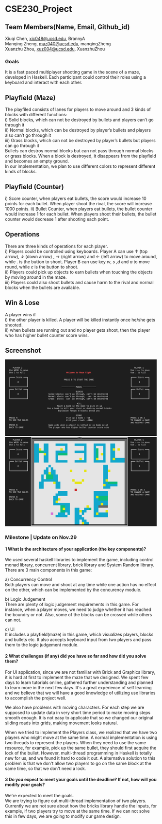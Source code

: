 # CSE230_Project

## Team Members(Name, Email, Github_id)
Xiuqi Chen, xic048@ucsd.edu, BrannyA    
Manqing Zheng, maz040@ucsd.edu, manqingZheng    
Xuanzhu Zhou, xuz004@ucsd.edu, XuanzhuZhou    

### Goals
It is a fast paced multiplayer shooting game in the scene of a maze, developed in Haskell. Each participant could control their roles using a keyboard and interact with each other.

## Playfield (Maze)
The playfiled consists of lanes for players to move around and 3 kinds of blocks with different functions:   
i) Solid blocks, which can not be destroyed by bullets and players can’t go through it   
ii) Normal blocks, which can be destroyed by player’s bullets and players also can’t go through it   
iii) Grass blocks, which can not be destroyed by player’s bullets but players can go through it    
Bullets can destroy normal blocks but can not pass through normal blocks or grass blocks. When a block is destroyed, it disappears from the playfield and becomes an empty ground.    
In our implementation, we plan to use different colors to represent different kinds of blocks.
## Playfield (Counter)
i) Score counter, when players eat bullets, the score would increase 10 points for each bullet. When player shoot the rival, the score will increase 1000 points.
ii) Bullet Counter, when players eat bullets, the bullet counter would increase 1 for each bullet. When players shoot their bullets, the bullet counter would decrease 1 after shooting each point. 

## Operations
There are three kinds of operations for each player.    
i) Players could be controlled using keyboards. Player A can use ↑ (top arrow),  ↓ (down arrow) ,  → (right arrow) and ← (left arrow) to move around, while *.* is the button to shoot. Player B can use key *w*, *s* ,*d*  and *a* to move round, while *c* is the button to shoot.     
ii) Players could pick up objects to earn bullets when touching the objects by moving around in the maze.     
iii) Players could also shoot bullets and cause harm to the rival and normal blocks when the bullets are available.     

## Win & Lose
A player wins if    
i) the other player is killed. A player will be killed instantly once he/she gets shooted.   
ii) when bullets are running out and no player gets shoot, then the player who has higher bullet counter score wins.   

## Screenshot
<img src="/screenshot/Screenshot_Rules.png" width="500"> 
<img src="/screenshot/Screenshot_Game.png" width="500"> 

### Milestone | Update on Nov.29

#### 1 What is the architecture of your application (the key components)?
We used several haskell libraries to implement the game, including control monad library, concurrent library, brick library and System Random library.      
There are 3 main components in this game:     

a) Concurrency Control      
Both players can move and shoot at any time while one action has no effect on the other, which can be implemented by the concurency module.      

b) Logic Judgement      
There are plenty of logic judgement requirements in this game. For instance, when a player moves, we need to judge whether it has reached the boundry or not. Also, some of the blocks can be crossed while others can not.       

c) UI     
It includes a playfield(maze) in this game, which visualizes players, blocks and bullets etc. It also accepts keyboard input from two players and pass them to the logic judgement module.      

#### 2 What challenges (if any) did you have so far and how did you solve them?
For UI application, since we are not familiar with Brick and Graphics library, it is hard at first to implement the maze that we designed. We spent few days to learn tutorials online, gathered further understanding and planned to learn more in the next few days. It's a great experience of self learning and we believe that we will have a good knowledge of utilizing use libraries to accomplish the project well.    

We also have problems with moving characters. For each step we are supposed to update data in very short time period to make moving steps smooth enough. It is not easy to applicate that so we changed our original sliding roads into grids, making movement looks natural.    

When we tried to implement the Players class, we realized that we have two players who might move at the same time. A normal implementation is using two threads to represent the players. When they need to use the same resource, for example, pick up the same bullet, they should first acquire the lock of the bullet. However, multi-thread programming in Haskell is totally new for us, and we found it hard to code it out. A alternative solution to this problem is that we don't allow two players to go on the same block at the same time, so that we don't need a lock.      

#### 3 Do you expect to meet your goals until the deadline? If not, how will you modify your goals?
We're expected to meet the goals.    
We are trying to figure out multi-thread implementation of two players. Currently we are not sure about how the bricks library handle the inputs, for example, if two players try to move at the same time. If we can not solve this in few days, we are going to modify our game design.    
